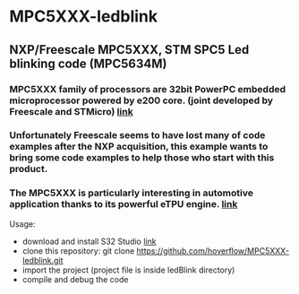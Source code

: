 # MPC5XXX-ledblink
## NXP/Freescale MPC5XXX, STM SPC5 Led blinking code (MPC5634M)

### MPC5XXX family of processors are 32bit PowerPC embedded microprocessor powered by e200 core. (joint developed by Freescale and STMicro) [link](https://en.wikipedia.org/wiki/MPC5xx)

### Unfortunately Freescale seems to have **lost** many of code examples after the NXP acquisition, this example wants to bring some code examples to help those who start with this product.
### The MPC5XXX is particularly interesting in automotive application thanks to its powerful eTPU engine. [link](https://www.nxp.com/products/processors-and-microcontrollers/power-architecture-processors/mpc5xxx-55xx-32-bit-mcus/ultra-reliable-mpc56xx-32-bit-automotive-and-industrial-microcontrollers-mcus/enhanced-time-processor-unit:eTPU)

Usage: 
- download and install S32 Studio [link](https://www.nxp.com/support/developer-resources/run-time-software/s32-design-studio-ide:S32-DESIGN-STUDIO-IDE)
- clone this repository: git clone https://github.com/hoverflow/MPC5XXX-ledblink.git
- import the project (project file is inside ledBlink directory)
- compile and debug the code









